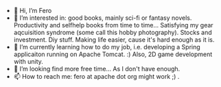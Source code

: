 - 👋 Hi, I’m Fero
- 👀 I’m interested in: good books, mainly sci-fi or fantasy novels. Productivity and selfhelp books from time to time... Satisfying my gear aqcuisition syndrome (some call this hobby photography). Stocks and investment. Diy stuff. Making life easier, cause it's hard enough as it is. 
- 🌱 I’m currently learning how to do my job, i.e. developing a Spring applicaiton running on Apache Tomcat. :)  Also, 2D game development with unity.
- 💞️ I’m looking find more free time... As I don't have enough.
- 📫 How to reach me: fero at apache dot org might work ;) .

<!---
fszabo2/fszabo2 is a ✨ special ✨ repository because its `README.md` (this file) appears on your GitHub profile.
You can click the Preview link to take a look at your changes.
--->
